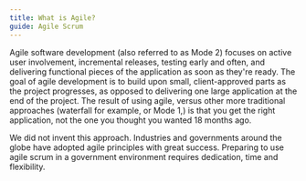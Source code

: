 ```yaml
---
title: What is Agile?
guide: Agile Scrum
---
```


Agile software development (also referred to as Mode 2) focuses on active user involvement, incremental releases, testing early and often, and delivering functional pieces of the application as soon as they're ready. The goal of agile development is to build upon small, client-approved parts as the project progresses, as opposed to delivering one large application at the end of the project. The result of using agile, versus other more traditional approaches (waterfall for example, or Mode 1,) is that you get the right application, not the one you thought you wanted 18 months ago.

We did not invent this approach. Industries and governments around the globe have adopted agile principles with great success. Preparing to use agile scrum in a government environment requires dedication, time and flexibility.
